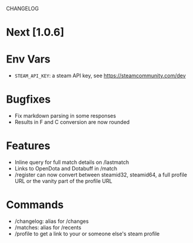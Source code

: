 
CHANGELOG


# Next [1.0.6]

# Env Vars
- `STEAM_API_KEY`: a steam API key, see https://steamcommunity.com/dev

# Bugfixes
- Fix markdown parsing in some responses
- Results in F and C conversion are now rounded

# Features
- Inline query for full match details on /lastmatch
- Links to OpenDota and Dotabuff in /match
- /register can now convert between steamid32, steamid64, a full profile URL or the vanity part of the profile URL

# Commands
- /changelog: alias for /changes
- /matches: alias for /recents
- /profile to get a link to your or someone else's steam profile
